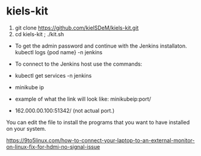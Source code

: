 # kiels-kit
1. git clone https://github.com/kielSDeM/kiels-kit.git
2. cd kiels-kit ; ./kit.sh
- To get the admin password and continue with the Jenkins installaton. kubectl logs {pod name} -n jenkins

- To connect to the Jenkins host use the commands:

- kubectl get services -n jenkins

- minikube ip

- example of what the link will look like:
minikubeip:port/

- 162.000.00.100:51342/ (not actual port.)

You can edit the file to install the programs that you want to have installed on your system.

https://9to5linux.com/how-to-connect-your-laptop-to-an-external-monitor-on-linux-fix-for-hdmi-no-signal-issue
